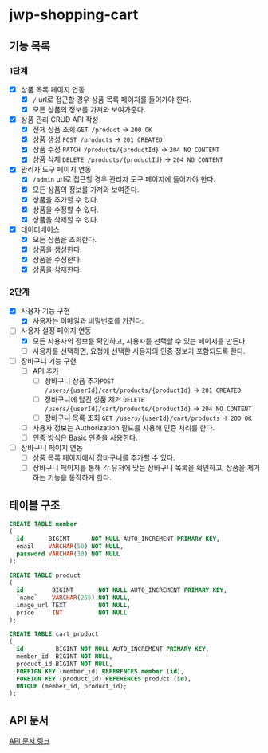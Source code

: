 # jwp-shopping-cart

## 기능 목록

### 1단계
- [x] 상품 목록 페이지 연동
    - [x] `/` url로 접근할 경우 상품 목록 페이지를 들어가야 한다.
    - [x] 모든 상품의 정보를 가져와 보여가준다.
- [x] 상품 관리 CRUD API 작성
    - [x] 전체 상품 조회 `GET /product` → `200 OK`
    - [x] 상품 생성 `POST /products` → `201 CREATED`
    - [x] 상품 수정 `PATCH /products/{productId}` → `204 NO CONTENT`
    - [x] 상품 삭제 `DELETE /products/{productId}` → `204 NO CONTENT` 
- [x] 관리자 도구 페이지 연동
    - [x] `/admin` url로 접근할 경우 관리자 도구 페이지에 들어가야 한다.
    - [x] 모든 상품의 정보를 가져와 보여준다.
    - [x] 상품을 추가할 수 있다.
    - [x] 상품을 수정할 수 있다.
    - [x] 상품을 삭제할 수 있다.
- [x] 데이터베이스
    - [x] 모든 상품을 조회한다.
    - [x] 상품을 생성한다.
    - [x] 상품을 수정한다.
    - [x] 상품을 삭제한다.

### 2단계
- [x] 사용자 기능 구현
  - [x] 사용자는 이메일과 비밀번호를 가진다.
- [ ] 사용자 설정 페이지 연동
  - [x] 모든 사용자의 정보를 확인하고, 사용자를 선택할 수 있는 페이지를 만든다.
  - [ ] 사용자를 선택하면, 요청에 선택한 사용자의 인증 정보가 포함되도록 한다.
- [ ] 장바구니 기능 구현
  - [ ] API 추가
    - [ ] 장바구니 상품 추가`POST /users/{userId}/cart/products/{productId}` → `201 CREATED`
    - [ ] 장바구니에 담긴 상품 제거 `DELETE /users/{userId}/cart/products/{productId}` → `204 NO CONTENT`
    - [ ] 장바구니 목록 조회 `GET /users/{userId}/cart/products` → `200 OK`
  - [ ] 사용자 정보는 Authorization 필드를 사용해 인증 처리를 한다.
  - [ ] 인증 방식은 Basic 인증을 사용한다.
- [ ] 장바구니 페이지 연동
  - [ ] 상품 목록 페이지에서 장바구니를 추가할 수 있다.
  - [ ] 장바구니 페이지를 통해 각 유저에 맞는 장바구니 목록을 확인하고, 상품을 제거하는 기능을 동작하게 한다.

## 테이블 구조

```sql
CREATE TABLE member
(
  id       BIGINT      NOT NULL AUTO_INCREMENT PRIMARY KEY,
  email    VARCHAR(50) NOT NULL,
  password VARCHAR(30) NOT NULL
);

CREATE TABLE product
(
  id        BIGINT       NOT NULL AUTO_INCREMENT PRIMARY KEY,
  `name`    VARCHAR(255) NOT NULL,
  image_url TEXT         NOT NULL,
  price     INT          NOT NULL
);

CREATE TABLE cart_product
(
  id         BIGINT NOT NULL AUTO_INCREMENT PRIMARY KEY,
  member_id  BIGINT NOT NULL,
  product_id BIGINT NOT NULL,
  FOREIGN KEY (member_id) REFERENCES member (id),
  FOREIGN KEY (product_id) REFERENCES product (id),
  UNIQUE (member_id, product_id);
);
```

## API 문서

[API 문서 링크](https://70825.notion.site/API-f36d0bced7af47ef9c318ddadc35f96f)
